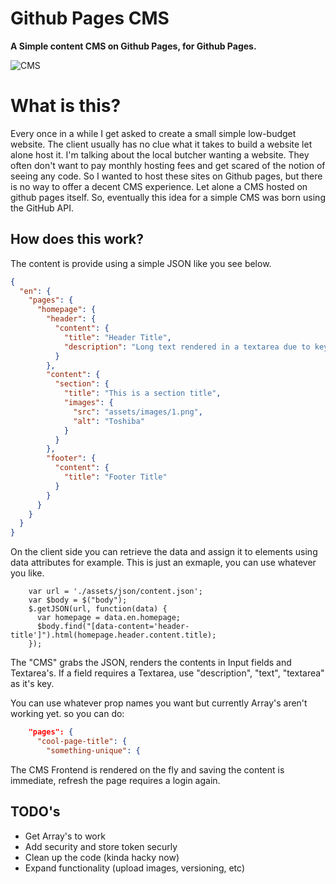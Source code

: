 Github Pages CMS
=============

__A Simple content CMS on Github Pages, for Github Pages.__ 

![CMS](https://raw.githubusercontent.com/jansmolders86/gh-cms/master/example/cms.gif)

What is this?
=========================

Every once in a while I get asked to create a small simple low-budget website. The client usually has no clue what it takes to build a website let alone host it. I'm talking about the local butcher wanting a website. They often don't want to pay monthly hosting fees and get scared of the notion of seeing any code. So I wanted to host these sites on Github pages, but there is no way to offer a decent CMS experience. Let alone a CMS hosted on github pages itself. So, eventually this idea for a simple CMS was born using the GitHub API. 

How does this work?
-------------

The content is provide using a simple JSON like you see below. 

```json
{
  "en": {
    "pages": {
      "homepage": {
        "header": {
          "content": {
            "title": "Header Title",
            "description": "Long text rendered in a textarea due to key."
          }
        },
        "content": {
          "section": {
            "title": "This is a section title",
            "images": {
              "src": "assets/images/1.png",
              "alt": "Toshiba"
            }
          }
        },
        "footer": {
          "content": {
            "title": "Footer Title"
          }
        }
      }
    }
  }
}
```

On the client side you can retrieve the data and assign it to elements using data attributes for example. 
This is just an exmaple, you can use whatever you like. 

``` JS
    var url = './assets/json/content.json';
    var $body = $("body");
    $.getJSON(url, function(data) {
      var homepage = data.en.homepage;
      $body.find("[data-content='header-title']").html(homepage.header.content.title);
    });
```

The "CMS" grabs the JSON, renders the contents in Input fields and Textarea's. 
If a field requires a Textarea, use "description", "text", "textarea" as it's key.

You can use whatever prop names you want but currently Array's aren't working yet. so you can do:

```json
    "pages": {
      "cool-page-title": {
        "something-unique": {
```

The CMS Frontend is rendered on the fly and saving the content is immediate, refresh the page requires a login again. 


TODO's
-------------
* Get Array's to work
* Add security and store token securly 
* Clean up the code (kinda hacky now) 
* Expand functionality (upload images, versioning, etc)
